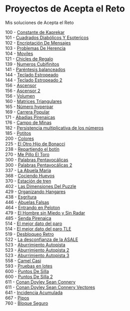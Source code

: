 # Proyectos de Acepta el Reto

Mis soluciones de Acepta el Reto

100 - [Constante de Kaprekar](src/aceptaelreto/ConstanteDeKaprekar_100.java)  
101 - [Cuadrados Diabólicos Y Esotericos](src/aceptaelreto/CuadradosDiabolicosYEsotericos_101.java)  
102 - [Encriptación De Mensajes](src/aceptaelreto/EncriptacionDeMensajes_102.java)  
103 - [Problemas De Herencia](src/aceptaelreto/ProblemasDeHerencia_103.java)  
104 - [Moviles](src/aceptaelreto/Moviles_104.java)  
121 - [Chicles de Regalo](src/aceptaelreto/ChiclesDeRegalo_121.java)  
139 - [Numeros Cubifinitos](src/aceptaelreto/NumerosCubifinitos_139.java)  
141 - [Paréntesis balanceados](src/aceptaelreto/ParéntesisBalenceados_141.java)  
144 - [Teclado Estropeado](src/aceptaelreto/TecladoEstropeado_144.java)  
144 - [Teclado Estropeado 2](src/aceptaelreto/TecladoEstropeado2_144.java)  
156 - [Ascensor](src/aceptaelreto/Ascensor_156.java)  
156 - [Ascensor 2](src/aceptaelreto/Ascensor2_156.java)  
156 - [Volumen](src/aceptaelreto/Volumen_156.java)  
160 - [Matrices Triangulares](src/aceptaelreto/MatricesTriangulares_160.java)  
165 - [Número hyperpar](src/aceptaelreto/NumeroHyperpar_165.java)  
169 - [Carrera Popular](src/aceptaelreto/CarreraPopular_169.java)  
171 - [Abadias Pirenaicas](src/aceptaelreto/AbadiasPirenaicas_171.java)  
176 - [Campo de Minas](src/aceptaelreto/CampoDeMinas_176.java)  
182 - [Persistencia multiplicativa de los números](src/aceptaelreto/PersistenciaMultiplicativaNumeros_182.java)  
185 - [Potitos](src/aceptaelreto/Potitos_185.java)  
200 - [Colores](src/aceptaelreto/Colores_200.java)  
225 - [El Otro Hijo de Bonacci](src/aceptaelreto/ElOtroHijoDeBonacci_225.java)  
238 - [Repartiendo el botín](src/aceptaelreto/RepartiendoElBotin_238.java)  
270 - [Me Pillo El Toro](src/aceptaelreto/MePilloElToro_270.java)  
300 - [Palabras Pentavocálicas](src/aceptaelreto/PalabrasPentavocalicas_300.java)  
300 - [Palabras Pentavocálicas 2](src/aceptaelreto/PalabrasPentavocalicas2_300.java)  
337 - [La Abuela Maria](src/aceptaelreto/LaAbuelaMaria_337.java)  
368 - [Cociendo Huevos](src/aceptaelreto/CociendoHuevos_368.java)  
370 - [Estación de tren](src/aceptaelreto/EstacionDeTren_370.java)  
402 - [Las Dimensiones Del Puzzle](src/aceptaelreto/LasDimensionesDelPuzzle_402.java)  
429 - [Organizando Hangares](src/aceptaelreto/OrganizandoHangares_429.java)  
438 - [Esgritura](src/aceptaelreto/Esgritura_438.java)  
446 - [Abuelas Falsas](src/aceptaelreto/AbuelasFalsas_446.java)  
464 - [Entrando en Peloton](src/aceptaelreto/EntrandoEnPeloton_464.java)  
479 - [El Hombre sin Miedo y Sin Radar](src/aceptaelreto/ElHombreSinMiedoYSinRadar_479.java)  
485 - [Senda Pirenaica](src/aceptaelreto/SendaPirenaica_485.java)  
514 - [El mejor dato del paro](src/aceptaelreto/ElMejorDatoDelParo_514.java)  
514 - [El mejor dato del paro TLE](src/aceptaelreto/ElMejorDatoDelParoTLE_514.java)  
519 - [Desbloqueo Retro](src/aceptaelreto/DesbloqueoRetro_519.java)  
522 - [La desconfianza de la ASALE](src/aceptaelreto/DesconfianzaASALE_522.java)  
523 - [Aburrimiento Autopista](src/aceptaelreto/AburrimientoAutopista_523.java)  
523 - [Aburrimiento Autopista 2](src/aceptaelreto/AburrimientoAutopista2_523.java)  
523 - [Aburrimiento Autopista 3](src/aceptaelreto/AburrimientoAutopista3_523.java)  
558 - [Camel Casi](src/aceptaelreto/CamelCasi_558.java)  
593 - [Pruebas en lotes](src/aceptaelreto/PruebasPorLotes_593.java)  
600 - [Puntos De Silla](src/aceptaelreto/PuntosDeSilla_600.java)  
600 - [Puntos De Silla 2](src/aceptaelreto/PuntosDeSilla2_600.java)  
611 - [Conan Doyley Sean Connery](src/aceptaelreto/ConanDoyleySeanConnery_611.java)  
611 - [Conan Doyley Sean Connery Vectores](src/aceptaelreto/ConanDoyleySeanConneryVectores_611.java)  
641 - [Incidencia Acumulada](src/aceptaelreto/IncidenteDhahran_641.java)  
667 - [Pipos](src/aceptaelreto/Pipos_667.java)  
760 - [Bloque Seguro](src/aceptaelreto/BloqueSeguro_760.java)
